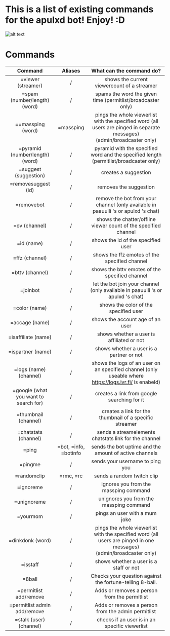 
# This is a list of existing commands for the apulxd bot! Enjoy! :D 
![alt text](https://cdn.frankerfacez.com/emoticon/448243/4)



# Commands
| Command | Aliases | What can the command do?                                                                                             | 
|:-------:|:-------:|:--------------------------------------------------------------------------------------------------------------------:|
| =viewer (streamer) | / | shows the current viewercount of a streamer |
| =spam (number/length) (word) | / | spams the word the given time (permitlist/broadcaster only) |
| ==massping (word) | =massping | pings the whole viewerlist with the specified word (all users are pinged in separate messages) (admin/broadcaster only) |
| =pyramid (number/length) (word)| / | pyramid with the specified word and the specified length (permitlist/broadcaster only) |
| =suggest (suggestion) | / | creates a suggestion |
| =removesuggest (id) | / | removes the suggestion |
| =removebot | / | remove the bot from your channel (only available in paauulli 's or apulxd 's chat) |
| =ov (channel) | / | shows the chatter/offline viewer count of the specified channel |
| =id (name) | / | shows the id  of the specified user |
| =ffz (channel) | / | shows the ffz emotes of the specified channel |
| =bttv (channel) | / | shows the bttv emotes of the specified channel |
| =joinbot| / | let the bot join your channel (only available in paauulli 's or apulxd 's chat) |
| =color (name) | / | shows the color of the specified user |
| =accage (name) | / | shows the account age of an user |
| =isaffiliate (name) | / | shows whether a user is affiliated or not |
| =ispartner (name) | / | shows whether a user is a partner or not |
| =logs (name) (channel) | / | shows the logs of an user on an specified channel (only useable where https://logs.ivr.fi/ is enabeld) |
| =google (what you want to search for) | / | creates a link from google searching for it |
| =thumbnail (channel) | / | creates a link for the thumbnail of a specific streamer |    
| =chatstats (channel) | / | sends a streamelements chatstats link for the channel |
| =ping | =bot, =info, =botinfo | sends the bot uptime and the amount of active channels |
| =pingme | / | sends your username to ping you | 
| =randomclip | =rmc, =rc | sends a random twitch clip |
| =ignoreme | / | ignores you from the massping command |
| =unignoreme | / | unignores you from the massping command |
| =yourmom | / | pings an user with a mum joke |
| =dinkdonk (word) | / | pings the whole viewerlist with the specified word (all users are pinged in one messages) (admin/broadcaster only) |
| =isstaff | / | shows whether a user is a staff or not |
| =8ball | / | 	Checks your question against the fortune-telling 8-ball. |
| =permitlist add/remove | / | 	Adds or removes a person from the permitlist |
| =permitlist admin add/remove | / | 	Adds or removes a person from the admin permitlist |
| =stalk (user) (channel) | / | checks if an user is in an specific viewerlist|
